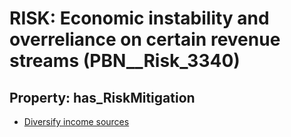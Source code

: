 # RISK: __Economic instability and overreliance on certain revenue streams__ (PBN__Risk_3340)

## Property: has_RiskMitigation

* [Diversify income sources](PBN__Mitigation_2092)

